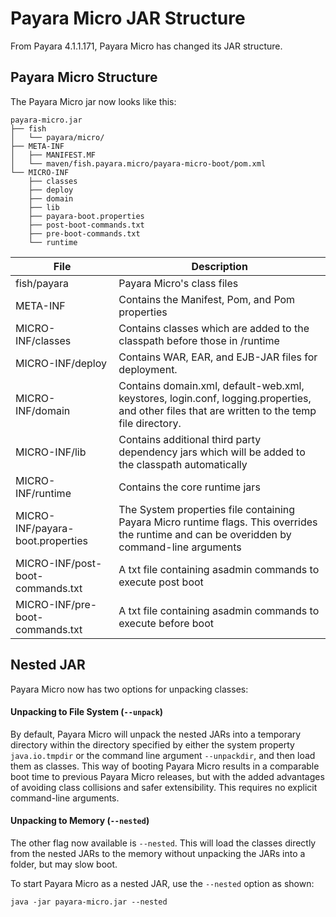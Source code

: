 # Payara Micro JAR Structure

From Payara 4.1.1.171, Payara Micro has changed its JAR structure.

## Payara Micro Structure

The Payara Micro jar now looks like this:

```Shell
payara-micro.jar
├── fish
│   └── payara/micro/
├── META-INF
│   ├── MANIFEST.MF
│   └── maven/fish.payara.micro/payara-micro-boot/pom.xml
└── MICRO-INF
    ├── classes
    ├── deploy
    ├── domain
    ├── lib
    ├── payara-boot.properties
    ├── post-boot-commands.txt
    ├── pre-boot-commands.txt
    └── runtime
```

| File | Description|
|---|---|
|fish/payara|Payara Micro's class files|
|META-INF|Contains the Manifest, Pom, and Pom properties|
|MICRO-INF/classes|Contains classes which are added to the classpath before those in /runtime|
|MICRO-INF/deploy|Contains WAR, EAR, and EJB-JAR files for deployment.|
|MICRO-INF/domain|Contains domain.xml, default-web.xml, keystores, login.conf, logging.properties, and other files that are written to the temp file directory.|
|MICRO-INF/lib|Contains additional third party dependency jars which will be added to the classpath automatically|
|MICRO-INF/runtime|Contains the core runtime jars|
|MICRO-INF/payara-boot.properties|The System properties file containing Payara Micro runtime flags. This overrides the runtime and can be overidden by command-line arguments|
|MICRO-INF/post-boot-commands.txt|A txt file containing asadmin commands to execute post boot|
|MICRO-INF/pre-boot-commands.txt|A txt file containing asadmin commands to execute before boot|

## Nested JAR

Payara Micro now has two options for unpacking classes:

#### Unpacking to File System (`--unpack`)

By default, Payara Micro will unpack the nested JARs into a temporary directory within the directory specified by either the system property `java.io.tmpdir` or the command line argument `--unpackdir`, and then load them as classes.
This way of booting Payara Micro results in a comparable boot time to previous Payara Micro releases, but with the added advantages of avoiding class collisions and safer extensibility.
This requires no explicit command-line arguments.

#### Unpacking to Memory (`--nested`)

The other flag now available is `--nested`.
This will load the classes directly from the nested JARs to the memory without unpacking the JARs into a folder, but may slow boot.

To start Payara Micro as a nested JAR, use the `--nested` option as shown:

```Shell
java -jar payara-micro.jar --nested
```
